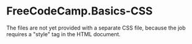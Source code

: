 # FreeCodeCamp.Basics-CSS
 The files are not yet provided with a separate CSS file, because the job requires a "style" tag in the HTML document.
